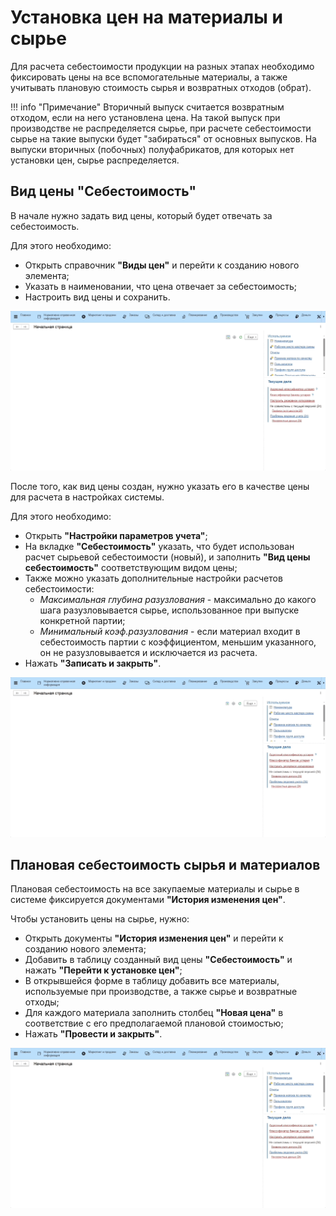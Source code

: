 # Установка цен на материалы и сырье

Для расчета себестоимости продукции на разных этапах необходимо
фиксировать цены на все вспомогательные материалы, а также учитывать плановую
стоимость сырья и возвратных отходов (обрат).

!!! info "Примечание"
     Вторичный выпуск считается возвратным отходом, если на него установлена цена. На такой выпуск при производстве не распределяется сырье, при расчете себестоимости сырье на такие выпуски будет "забираться" от основных выпусков. На выпуски вторичных (побочных) полуфабрикатов, для которых нет установки цен, сырье распределяется.

## Вид цены "Себестоимость"

В начале нужно задать вид цены, который будет отвечать за себестоимость.

Для этого необходимо:

- Открыть справочник **"Виды цен"** и перейти к созданию нового элемента;
- Указать в наименовании, что цена отвечает за себестоимость;
- Настроить вид цены и сохранить.

![1](SettingCostOfMaterials.assets/1.gif)

После того, как вид цены создан, нужно указать его в качестве цены для расчета в настройках системы.

Для этого необходимо:

- Открыть **"Настройки параметров учета"**;  
- На вкладке **"Себестоимость"** указать, что будет использован расчет сырьевой себестоимости (новый), и заполнить **"Вид цены себестоимость"** соответствующим видом цены;
- Также можно указать дополнительные настройки расчетов себестоимости:
    - *Максимальная глубина разузлования* - максимально до какого шага разузловывается сырье, использованное при выпуске конкретной партии;
    - *Минимальный коэф.разузлования* - если материал входит в себестоимость партии с коэффициентом, меньшим указанного, он не разузловывается и исключается из расчета.  
- Нажать **"Записать и закрыть"**.

![2](SettingCostOfMaterials.assets/2.gif)

## Плановая себестоимость сырья и материалов

Плановая себестоимость на все закупаемые материалы и сырье в системе фиксируется документами **"История изменения цен"**.

Чтобы установить цены на сырье, нужно:

- Открыть документы **"История изменения цен"** и перейти к созданию нового элемента;
- Добавить в таблицу созданный вид цены **"Себестоимость"** и нажать **"Перейти к установке цен"**;
- В открывшейся форме в таблицу добавить все материалы, используемые при производстве, а также сырье и возвратные отходы;
- Для каждого материала заполнить столбец **"Новая цена"** в соответствие с его предполагаемой плановой стоимостью;
- Нажать **"Провести и закрыть"**.

![3](SettingCostOfMaterials.assets/3.gif)
